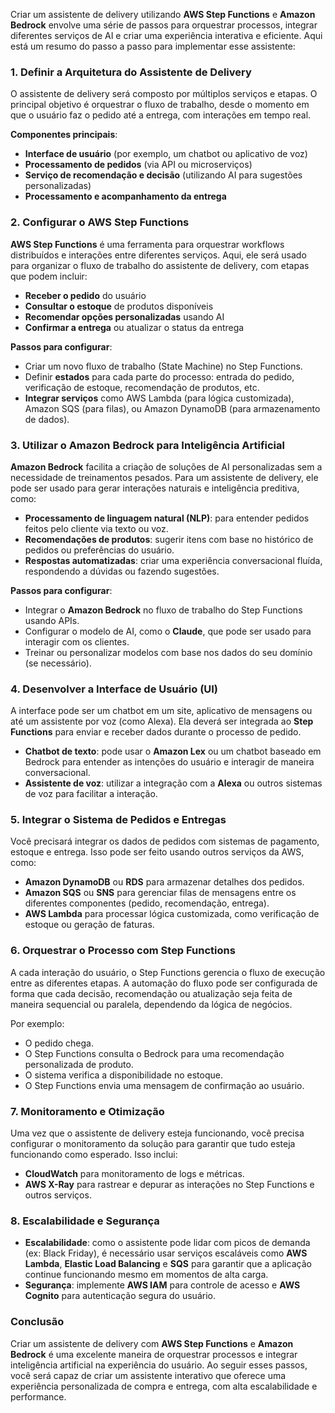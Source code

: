 Criar um assistente de delivery utilizando **AWS Step Functions** e **Amazon Bedrock** envolve uma série de passos para orquestrar processos, integrar diferentes serviços de AI e criar uma experiência interativa e eficiente. Aqui está um resumo do passo a passo para implementar esse assistente:

### 1. **Definir a Arquitetura do Assistente de Delivery**

   O assistente de delivery será composto por múltiplos serviços e etapas. O principal objetivo é orquestrar o fluxo de trabalho, desde o momento em que o usuário faz o pedido até a entrega, com interações em tempo real.

   **Componentes principais**:
   - **Interface de usuário** (por exemplo, um chatbot ou aplicativo de voz)
   - **Processamento de pedidos** (via API ou microserviços)
   - **Serviço de recomendação e decisão** (utilizando AI para sugestões personalizadas)
   - **Processamento e acompanhamento da entrega**

### 2. **Configurar o AWS Step Functions**

   **AWS Step Functions** é uma ferramenta para orquestrar workflows distribuídos e interações entre diferentes serviços. Aqui, ele será usado para organizar o fluxo de trabalho do assistente de delivery, com etapas que podem incluir:
   
   - **Receber o pedido** do usuário
   - **Consultar o estoque** de produtos disponíveis
   - **Recomendar opções personalizadas** usando AI
   - **Confirmar a entrega** ou atualizar o status da entrega

   **Passos para configurar**:
   - Criar um novo fluxo de trabalho (State Machine) no Step Functions.
   - Definir **estados** para cada parte do processo: entrada do pedido, verificação de estoque, recomendação de produtos, etc.
   - **Integrar serviços** como AWS Lambda (para lógica customizada), Amazon SQS (para filas), ou Amazon DynamoDB (para armazenamento de dados).

### 3. **Utilizar o Amazon Bedrock para Inteligência Artificial**

   **Amazon Bedrock** facilita a criação de soluções de AI personalizadas sem a necessidade de treinamentos pesados. Para um assistente de delivery, ele pode ser usado para gerar interações naturais e inteligência preditiva, como:

   - **Processamento de linguagem natural (NLP)**: para entender pedidos feitos pelo cliente via texto ou voz.
   - **Recomendações de produtos**: sugerir itens com base no histórico de pedidos ou preferências do usuário.
   - **Respostas automatizadas**: criar uma experiência conversacional fluída, respondendo a dúvidas ou fazendo sugestões.

   **Passos para configurar**:
   - Integrar o **Amazon Bedrock** no fluxo de trabalho do Step Functions usando APIs.
   - Configurar o modelo de AI, como o **Claude**, que pode ser usado para interagir com os clientes.
   - Treinar ou personalizar modelos com base nos dados do seu domínio (se necessário).

### 4. **Desenvolver a Interface de Usuário (UI)**

   A interface pode ser um chatbot em um site, aplicativo de mensagens ou até um assistente por voz (como Alexa). Ela deverá ser integrada ao **Step Functions** para enviar e receber dados durante o processo de pedido.

   - **Chatbot de texto**: pode usar o **Amazon Lex** ou um chatbot baseado em Bedrock para entender as intenções do usuário e interagir de maneira conversacional.
   - **Assistente de voz**: utilizar a integração com a **Alexa** ou outros sistemas de voz para facilitar a interação.

### 5. **Integrar o Sistema de Pedidos e Entregas**

   Você precisará integrar os dados de pedidos com sistemas de pagamento, estoque e entrega. Isso pode ser feito usando outros serviços da AWS, como:
   
   - **Amazon DynamoDB** ou **RDS** para armazenar detalhes dos pedidos.
   - **Amazon SQS** ou **SNS** para gerenciar filas de mensagens entre os diferentes componentes (pedido, recomendação, entrega).
   - **AWS Lambda** para processar lógica customizada, como verificação de estoque ou geração de faturas.

### 6. **Orquestrar o Processo com Step Functions**

   A cada interação do usuário, o Step Functions gerencia o fluxo de execução entre as diferentes etapas. A automação do fluxo pode ser configurada de forma que cada decisão, recomendação ou atualização seja feita de maneira sequencial ou paralela, dependendo da lógica de negócios.

   Por exemplo:
   - O pedido chega.
   - O Step Functions consulta o Bedrock para uma recomendação personalizada de produto.
   - O sistema verifica a disponibilidade no estoque.
   - O Step Functions envia uma mensagem de confirmação ao usuário.

### 7. **Monitoramento e Otimização**

   Uma vez que o assistente de delivery esteja funcionando, você precisa configurar o monitoramento da solução para garantir que tudo esteja funcionando como esperado. Isso inclui:

   - **CloudWatch** para monitoramento de logs e métricas.
   - **AWS X-Ray** para rastrear e depurar as interações no Step Functions e outros serviços.

### 8. **Escalabilidade e Segurança**

   - **Escalabilidade**: como o assistente pode lidar com picos de demanda (ex: Black Friday), é necessário usar serviços escaláveis como **AWS Lambda**, **Elastic Load Balancing** e **SQS** para garantir que a aplicação continue funcionando mesmo em momentos de alta carga.
   - **Segurança**: implemente **AWS IAM** para controle de acesso e **AWS Cognito** para autenticação segura do usuário.

### Conclusão

Criar um assistente de delivery com **AWS Step Functions** e **Amazon Bedrock** é uma excelente maneira de orquestrar processos e integrar inteligência artificial na experiência do usuário. Ao seguir esses passos, você será capaz de criar um assistente interativo que oferece uma experiência personalizada de compra e entrega, com alta escalabilidade e performance.





